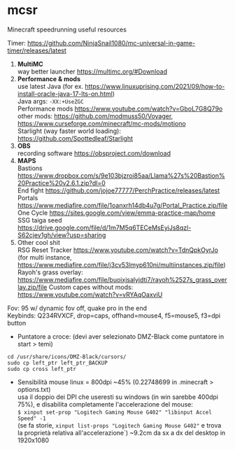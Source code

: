 # mcsr
Minecraft speedrunning useful resources

Timer: https://github.com/NinjaSnail1080/mc-universal-in-game-timer/releases/latest  
 
1. **MultiMC**  
way better launcher https://multimc.org/#Download
3. **Performance & mods**  
use latest Java (for ex. https://www.linuxuprising.com/2021/09/how-to-install-oracle-java-17-lts-on.html)  
Java args: `-XX:+UseZGC`  
Performance mods https://www.youtube.com/watch?v=GboL7G8Q79o  
other mods: https://github.com/modmuss50/Voyager, https://www.curseforge.com/minecraft/mc-mods/motiono  
Starlight (way faster world loading): https://github.com/Spottedleaf/Starlight
4. **OBS**  
recording software https://obsproject.com/download
6. **MAPS**  
Bastions      https://www.dropbox.com/s/9e103bjzroi85aa/Llama%27s%20Bastion%20Practice%20v2.6.1.zip?dl=0  
End fight     https://github.com/jojoe77777/PerchPractice/releases/latest  
Portals        https://www.mediafire.com/file/1oanxrh14db4u7g/Portal_Practice.zip/file  
One Cycle https://sites.google.com/view/emma-practice-map/home  
SSG taiga seed https://drive.google.com/file/d/1m7M5q6TECeMsEyiJs8qzl-S62cjev1gh/view?usp=sharing  
6. Other cool shit  
RSG Reset Tracker https://www.youtube.com/watch?v=TdnQpkOyrJo (for multi instance, https://www.mediafire.com/file/j3cv53lmyp610ni/multiinstances.zip/file)
Rayoh's grass overlay: https://www.mediafire.com/file/buoixjsalyjdti7/rayoh%2527s_grass_overlay.zip/file
Custom capes without mods: https://www.youtube.com/watch?v=vRYAqOaxviU


Fov: 95 w/ dynamic fov off, quake pro in the end  
Keybinds: Q234RVXCF, drop=caps, offhand=mouse4, f5=mouse5, f3=dpi button

- Puntatore a croce: (devi aver selezionato DMZ-Black come puntatore in start > temi)
```
cd /usr/share/icons/DMZ-Black/cursors/
sudo cp left_ptr left_ptr_BACKUP
sudo cp cross left_ptr
```
- Sensibilità mouse linux = 800dpi ~45% (0.22748699 in .minecraft > options.txt)  
usa il doppio dei DPI che useresti su windows (in win sarebbe 400dpi 75%), e disabilita completamente l'accelerazione del mouse:  
`$ xinput set-prop "Logitech Gaming Mouse G402" "libinput Accel Speed" -1`  
(se fa storie, `xinput list-props "Logitech Gaming Mouse G402"` e trova la proprietà relativa all'accelerazione`)
~9.2cm da sx a dx del desktop in 1920x1080
